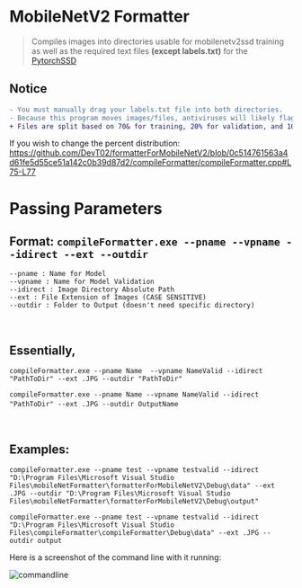 # MobileNetV2 Formatter
> Compiles images into directories usable for mobilenetv2ssd training as well as the required text files **(except labels.txt)** for the
[PytorchSSD](https://github.com/qfgaohao/pytorch-ssd/)

## Notice
```diff
- You must manually drag your labels.txt file into both directories. 
- Because this program moves images/files, antiviruses will likely flag it as malicious. Just exclude the program.
+ Files are split based on 70& for training, 20% for validation, and 10% for testing.  
```
If you wish to change the percent distribution:
https://github.com/DevT02/formatterForMobileNetV2/blob/0c514761563a4d61fe5d55ce51a142c0b39d87d2/compileFormatter/compileFormatter.cpp#L75-L77
# Passing Parameters
## Format: ``compileFormatter.exe --pname --vpname --idirect --ext --outdir``
```
--pname : Name for Model
--vpname : Name for Model Validation
--idirect : Image Directory Absolute Path
--ext : File Extension of Images (CASE SENSITIVE)
--outdir : Folder to Output (doesn't need specific directory)
```
&nbsp;
## Essentially,

```compileFormatter.exe --pname Name  --vpname NameValid --idirect "PathToDir" --ext .JPG --outdir "PathToDir"```

```compileFormatter.exe --pname Name --vpname NameValid --idirect "PathToDir" --ext .JPG --outdir OutputName```
&nbsp;

&nbsp;
## Examples:

```compileFormatter.exe --pname test --vpname testvalid --idirect "D:\Program Files\Microsoft Visual Studio Files\mobileNetFormatter\formatterForMobileNetV2\Debug\data" --ext .JPG --outdir "D:\Program Files\Microsoft Visual Studio Files\mobileNetFormatter\formatterForMobileNetV2\Debug\output"```


```compileFormatter.exe --pname test --vpname testvalid --idirect "D:\Program Files\Microsoft Visual Studio Files\compileFormatter\compileFormatter\Debug\data" --ext .JPG --outdir output```





Here is a screenshot of the command line with it running:

![commandline](https://user-images.githubusercontent.com/40608267/200220476-f381d9d8-f1bf-40ce-92a9-03fd8f60afee.png)



